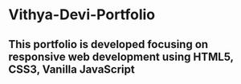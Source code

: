 # Vithya-Devi-Portfolio
## This portfolio is developed focusing on responsive web development using  HTML5, CSS3, Vanilla JavaScript
